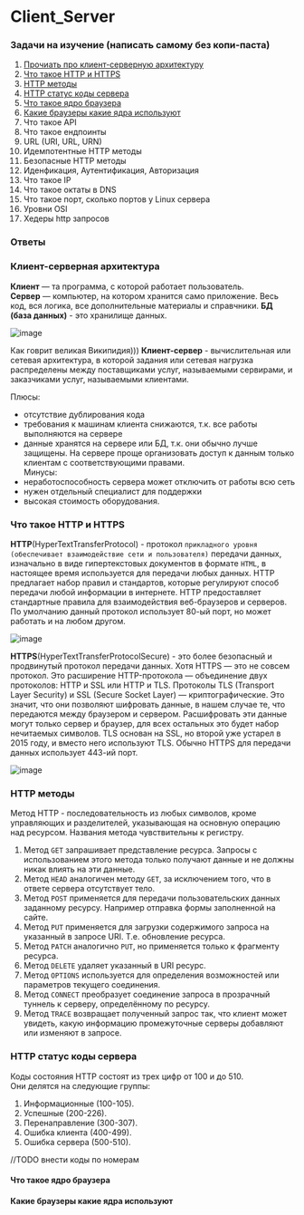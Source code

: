 # Client_Server
### Задачи на изучение (написать самому без копи-паста)
1)  [Прочиать про клиент-серверную архитектуру](#client_server)
2) [Что такое HTTP и HTTPS](#HTTP_HTTPS)
3) [HTTP методы](#HTTP_metods)
4) [HTTP статус коды сервера](#HTTP_cods)
5) [Что такое ядро браузера](#browser_core)
6) [Какие браузеры какие ядра используют](#core_for_different_browsers)
7) Что такое API
8) Что такое ендпоинты
9) URL (URI, URL, URN)
10) Идемпотентные HTTP методы
11) Безопасные HTTP методы
12) Иденфикация, Аутентификация, Авторизация
13) Что такое IP
14) Что такое октаты в DNS
15) Что такое порт, сколько портов у Linux сервера
16) Уровни OSI
17) Хедеры http запросов

### Ответы
### <a name="client_server"></a> Клиент-серверная архитектура

**Клиент** — та программа, с которой работает пользователь.  
**Сервер** — компьютер, на котором хранится само приложение. Весь код, вся логика, все дополнительные материалы и справчники.
**БД (база данных)** - это хранилище данных.

![image](https://user-images.githubusercontent.com/91024430/172628376-a9301aca-9bb8-4411-b1f9-690180260fce.png)

Как говрит великая Википидия))) **Клиент-сервер** - вычислительная или сетевая архитектура, в которой задания или сетевая нагрузка распределены между поставщиками услуг, называемыми сервирами, и заказчиками услуг, называемыми клиентами.

Плюсы:
- отсутствие дублирования кода
- требования к машинам клиента снижаются, т.к. все работы выполняются на сервере
- данные хранятся на сервере или БД, т.к. они обычно лучше защищены. На сервере проще организовать доступ к данным только клиентам с соответствующими правами.  
Минусы:
- неработоспособность сервера может отключить от работы всю сеть
- нужен отдельный специалист для поддержки
- высокая стоимость оборудования.  

### <a name="HTTP_HTTPS"></a> Что такое HTTP и HTTPS

**HTTP**(HyperTextTransferProtocol)  - протокол `прикладного уровня (обеспечивает взаимодействие сети и пользователя)` передачи данных, изначально в виде гипертекстовых документов в формате `HTML`, в настоящее время используется для передачи любых данных.
HTTP предлагает набор правил и стандартов, которые регулируют способ передачи любой информации в интернете. HTTP предоставляет стандартные правила для взаимодействия веб-браузеров и серверов. По умолчанию данный протокол использует 80-ый порт, но может работать и на любом другом. 

![image](https://user-images.githubusercontent.com/91024430/172675228-e7be2be5-db89-412b-b544-4a3bbbf33bc9.png)


**HTTPS**(HyperTextTransferProtocolSecure) - это более безопасный и продвинутый протокол передачи данных. Хотя HTTPS — это не совсем протокол. Это расширение HTTP-протокола — объединение двух протоколов: HTTP и SSL или HTTP и TLS. Протоколы TLS (Transport Layer Security) и SSL (Secure Socket Layer) — криптографические. Это значит, что они позволяют шифровать данные, в нашем случае те, что передаются между браузером и сервером. Расшифровать эти данные могут только сервер и браузер, для всех остальных это будет набор нечитаемых символов. TLS основан на SSL, но второй уже устарел в 2015 году, и вместо него используют TLS. Обычно HTTPS для передачи данных использует 443-ий порт.

![image](https://user-images.githubusercontent.com/91024430/172674553-1f9dc783-26b9-4b6b-9cee-9b9f84e3f9fe.png)

### <a name="HTTP_metods"></a> HTTP методы

Метод HTTP - последовательность из любых символов, кроме управляющих и разделителей, указывающая на основную операцию над ресурсом. Названия метода чувствительны к регистру.

1) Метод `GET` запрашивает представление ресурса. Запросы с использованием этого метода только получают данные и не должны никак влиять на эти данные.
2) Метод `HEAD` аналогичен методу `GET`,  за исключением того, что в ответе сервера отсутствует тело.
3) Метод `POST` применяется для передачи пользовательских данных заданному ресурсу. Например отправка формы заполненной на сайте.
4) Метод `PUT` применяется для загрузки содержимого запроса на указанный в запросе URI. Т.е. обновление ресурса.
5) Метод `PATCH` аналогично `PUT`, но применяется только к фрагменту ресурса.
6) Метод `DELETE` удаляет указанный в URI ресурс.
7) Метод `OPTIONS` используется для определения возможностей или параметров текущего соединения.
8) Метод `CONNECT` преобразует соединение запроса в прозрачный туннель к серверу, определённому по ресурсу.
9) Метод `TRACE` возвращает полученный запрос так, что клиент может увидеть, какую информацию промежуточные серверы добавляют или изменяют в запросе.

### <a name="HTTP_cods"></a> HTTP статус коды сервера

Коды состояния HTTP состоят из трех цифр от 100 и до 510.  
Они делятся на следующие группы:

1. Информационные (100-105).
2. Успешные (200-226).
3. Перенаправление (300-307).
4. Ошибка клиента (400-499).
5. Ошибка сервера (500-510).

//TODO внести коды по номерам

#### <a name="browser_core"></a> Что такое ядро браузера

#### <a name="core_for_different_browsers"></a> Какие браузеры какие ядра используют
